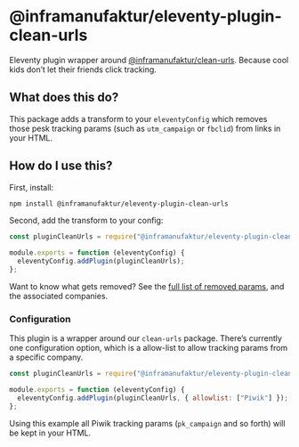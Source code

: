 # @inframanufaktur/eleventy-plugin-clean-urls

Eleventy plugin wrapper around [@inframanufaktur/clean-urls](https://github.com/inframanufaktur/clean-urls). Because cool kids don’t let their friends click tracking.

## What does this do?

This package adds a transform to your `eleventyConfig` which removes those pesk tracking params (such as `utm_campaign` or `fbclid`) from links in your HTML.

## How do I use this?

First, install:

```bash
npm install @inframanufaktur/eleventy-plugin-clean-urls
```

Second, add the transform to your config:

```js
const pluginCleanUrls = require("@inframanufaktur/eleventy-plugin-clean-urls");

module.exports = function (eleventyConfig) {
  eleventyConfig.addPlugin(pluginCleanUrls);
};
```

Want to know what gets removed? See the [full list of removed params](https://github.com/inframanufaktur/clean-urls/blob/main/data/params.js), and the associated companies.

### Configuration

This plugin is a wrapper around our `clean-urls` package. There’s currently one configuration option, which is a allow-list to allow tracking params from a specific company.

```js
const pluginCleanUrls = require("@inframanufaktur/eleventy-plugin-clean-urls");

module.exports = function (eleventyConfig) {
  eleventyConfig.addPlugin(pluginCleanUrls, { allowlist: ["Piwik"] });
};
```

Using this example all Piwik tracking params (`pk_campaign` and so forth) will be kept in your HTML.
